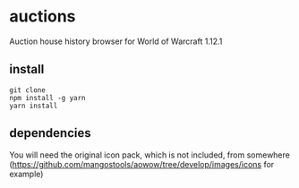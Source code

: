 # auctions
Auction house history browser for World of Warcraft 1.12.1

## install

```
git clone
npm install -g yarn
yarn install
```

## dependencies

You will need the original icon pack, which is not included, from somewhere (https://github.com/mangostools/aowow/tree/develop/images/icons for example)
